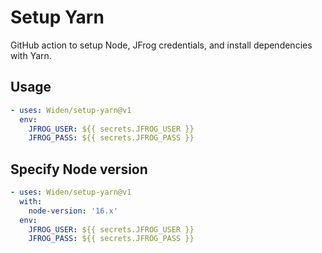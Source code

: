 # Setup Yarn

GitHub action to setup Node, JFrog credentials, and install dependencies with Yarn.

## Usage

```yml
- uses: Widen/setup-yarn@v1
  env:
    JFROG_USER: ${{ secrets.JFROG_USER }}
    JFROG_PASS: ${{ secrets.JFROG_PASS }}
```

## Specify Node version

```yml
- uses: Widen/setup-yarn@v1
  with:
    node-version: '16.x'
  env:
    JFROG_USER: ${{ secrets.JFROG_USER }}
    JFROG_PASS: ${{ secrets.JFROG_PASS }}
```
